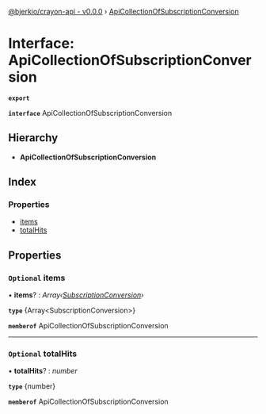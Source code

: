 [@bjerkio/crayon-api - v0.0.0](../README.md) › [ApiCollectionOfSubscriptionConversion](apicollectionofsubscriptionconversion.md)

# Interface: ApiCollectionOfSubscriptionConversion

**`export`** 

**`interface`** ApiCollectionOfSubscriptionConversion

## Hierarchy

* **ApiCollectionOfSubscriptionConversion**

## Index

### Properties

* [items](apicollectionofsubscriptionconversion.md#optional-items)
* [totalHits](apicollectionofsubscriptionconversion.md#optional-totalhits)

## Properties

### `Optional` items

• **items**? : *Array‹[SubscriptionConversion](../modules/subscriptionconversion.md)›*

**`type`** {Array&lt;SubscriptionConversion&gt;}

**`memberof`** ApiCollectionOfSubscriptionConversion

___

### `Optional` totalHits

• **totalHits**? : *number*

**`type`** {number}

**`memberof`** ApiCollectionOfSubscriptionConversion
